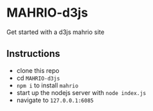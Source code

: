 # MAHRIO-d3js
Get started with a d3js mahrio site

## Instructions

* clone this repo
* cd `MAHRIO-d3js`
* `npm i` to install `mahrio`
* start up the nodejs server with `node index.js`
* navigate to `127.0.0.1:6085`
